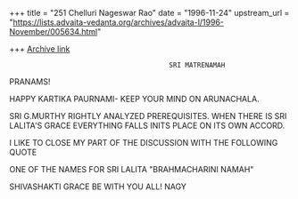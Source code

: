 +++
title = "251 Chelluri Nageswar Rao"
date = "1996-11-24"
upstream_url = "https://lists.advaita-vedanta.org/archives/advaita-l/1996-November/005634.html"

+++
[Archive link](https://lists.advaita-vedanta.org/archives/advaita-l/1996-November/005634.html)

                                            SRI MATRENAMAH
PRANAMS!

HAPPY KARTIKA PAURNAMI- KEEP YOUR MIND ON ARUNACHALA.

SRI G.MURTHY RIGHTLY ANALYZED PREREQUISITES.   WHEN THERE IS SRI LALITA'S
GRACE EVERYTHING FALLS INITS PLACE ON ITS OWN ACCORD.

I LIKE TO CLOSE MY PART OF THE DISCUSSION WITH THE FOLLOWING QUOTE

ONE OF THE NAMES FOR SRI LALITA   "BRAHMACHARINI NAMAH"

SHIVASHAKTI GRACE BE WITH YOU ALL!                    NAGY

